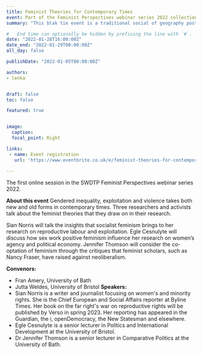 ```yaml
---
title: Feminist Theories for Contemporary Times
event: Part of the Feminist Perspectives webinar series 2022 collection by South West Doctoral Training Partnership
summary: "This blak tie event is a traditional social of geography postgraduates. This year it takes place in 'We the Curious' on Friday 28th January. Tickets are £40 and includes dinner amd drinks. All staff an students are welcomed."

#   End time can optionally be hidden by prefixing the line with `#`.
date: "2022-01-28T16:00:00Z"
date_end: "2022-01-29T00:00:00Z"
all_day: false

publishDate: "2022-01-05T00:00:00Z"

authors:
- lenka


draft: false
toc: false

featured: true


image:
  caption: 
  focal_point: Right

links:
 - name: Event registration
   url: 'https://www.eventbrite.co.uk/e/feminist-theories-for-contemporary-times-tickets-247250842927'
 
---
```


The first online session in the SWDTP Feminist Perspectives webinar series 2022.

**About this event**
Gendered inequality, exploitation and violence takes both new and old forms in contemporary times. Three researchers and activists talk about the feminist theories that they draw on in their research.

Sian Norris will talk the insights that socialist feminism brings to her research on reproductive labour and exploitation. Egle Cesnulyte will discuss how sex work positive feminism influence her research on women’s agency and political economy. Jennifer Thomson will consider the co-optation of feminism through the critiques that feminist scholars, such as Nancy Fraser, have raised against neoliberalism.

**Convenors:**
* Fran Amery, University of Bath
* Jutta Weldes, University of Bristol
**Speakers:**
* Sian Norris is a writer and journalist focusing on women's and minority rights. She is the Chief European and Social Affairs reporter at Byline Times. Her book on the far right's war on reproductive rights will be published by Verso in spring 2023. Her reporting has appeared in the Guardian, the i, openDemocracy, the New Statesman and elsewhere.
* Egle Cesnulyte is a senior lecturer in Politics and International Development at the University of Bristol.
* Dr Jennifer Thomson is a senior lecturer in Comparative Politics at the University of Bath.